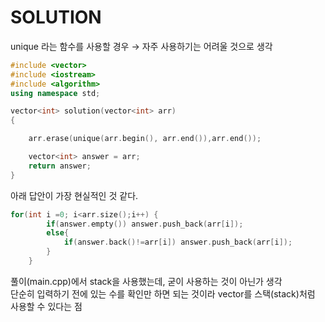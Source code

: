 # SOLUTION

unique 라는 함수를 사용할 경우
→ 자주 사용하기는 어려울 것으로 생각
```c++
#include <vector>
#include <iostream>
#include <algorithm>
using namespace std;

vector<int> solution(vector<int> arr) 
{

    arr.erase(unique(arr.begin(), arr.end()),arr.end());

    vector<int> answer = arr;
    return answer;
}
```
아래 답안이 가장 현실적인 것 같다.

```c++
for(int i =0; i<arr.size();i++) {
        if(answer.empty()) answer.push_back(arr[i]);
        else{
            if(answer.back()!=arr[i]) answer.push_back(arr[i]);
        }
    }
```

풀이(main.cpp)에서 stack을 사용했는데, 굳이 사용하는 것이 아닌가 생각<br>
단순히 입력하기 전에 있는 수를 확인만 하면 되는 것이라 vector를 스택(stack)처럼 사용할 수 있다는 점<br>
